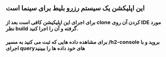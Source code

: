 ## این اپلیکشن یک سیستم رزرو بلیط برای سینما است

### برای اجرای این اپلیکیشن کافی است بعد از clone کردن آن روی IDE مورد نظر build گرفته و آن را اجرا کنید.

### برای مشاهده داده هایی که ثبت می کنید به مسیر /h2-console بروید و با اجرای queryهای خود داده ها را ببینید
